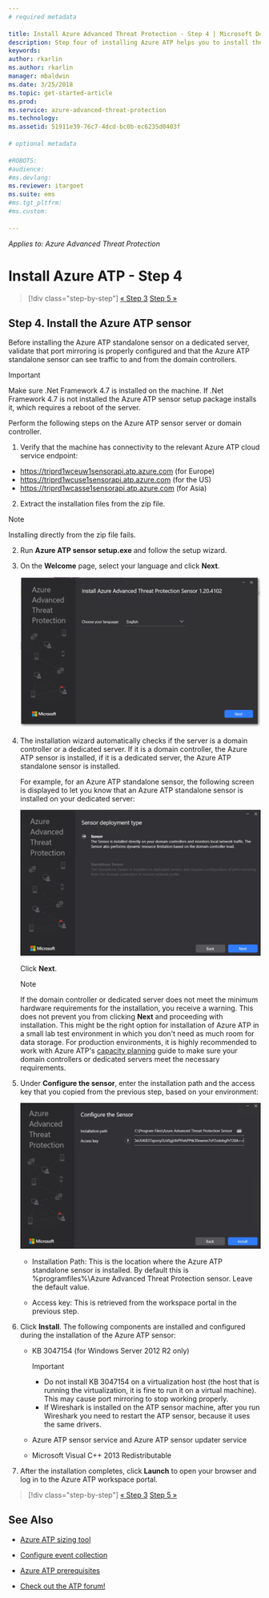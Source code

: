 ```yaml
---
# required metadata

title: Install Azure Advanced Threat Protection - Step 4 | Microsoft Docs
description: Step four of installing Azure ATP helps you to install the Azure ATP standalone sensor.
keywords:
author: rkarlin
ms.author: rkarlin
manager: mbaldwin
ms.date: 3/25/2018
ms.topic: get-started-article
ms.prod:
ms.service: azure-advanced-threat-protection
ms.technology:
ms.assetid: 51911e39-76c7-4dcd-bc0b-ec6235d0403f

# optional metadata

#ROBOTS:
#audience:
#ms.devlang:
ms.reviewer: itargoet
ms.suite: ems
#ms.tgt_pltfrm:
#ms.custom:

---
```


*Applies to: Azure Advanced Threat Protection*



# Install Azure ATP - Step 4

>[!div class="step-by-step"]
[« Step 3](install-atp-step3.md)
[Step 5 »](install-atp-step5.md)

## Step 4. Install the Azure ATP sensor

Before installing the Azure ATP standalone sensor on a dedicated server, validate that port mirroring is properly configured and that the Azure ATP standalone sensor can see traffic to and from the domain controllers. 


> [!IMPORTANT]
>Make sure .Net Framework 4.7 is installed on the machine. If .Net Framework 4.7 is not installed the Azure ATP sensor setup package installs it, which requires a reboot of the server.

Perform the following steps on the Azure ATP sensor server or domain controller.

1. Verify that the machine has connectivity to the relevant Azure ATP cloud service endpoint:
  - https://triprd1wceuw1sensorapi.atp.azure.com (for Europe)  
  - https://triprd1wcuse1sensorapi.atp.azure.com (for the US)
  - https://triprd1wcasse1sensorapi.atp.azure.com (for Asia)

2. Extract the installation files from the zip file. 
> [!NOTE] 
> Installing directly from the zip file fails.

2.  Run **Azure ATP sensor setup.exe** and follow the setup wizard.

3.  On the **Welcome** page, select your language and click **Next**.

     ![Azure ATP standalone sensor installation language](media/sensor-install-language.png)


4.  The installation wizard automatically checks if the server is a domain controller or a dedicated server. If it is a domain controller, the Azure ATP sensor is installed, if it is a dedicated server, the Azure ATP standalone sensor is installed. 
    
    For example, for an Azure ATP standalone sensor, the following screen is displayed to let you know that an Azure ATP standalone sensor is installed on your dedicated server:
    
    ![Azure ATP standalone sensor installation](media/sensor-install-deployment-type.png)

    Click **Next**.

    > [!NOTE] 
    > If the domain controller or dedicated server does not meet the minimum hardware requirements for the installation, you receive a warning. This does not prevent you from clicking **Next** and proceeding with installation. This might be the right option for installation of Azure ATP in a small lab test environment in which you don't need as much room for data storage. For production environments, it is highly recommended to work with Azure ATP's [capacity planning](atp-capacity-planning.md) guide to make sure your domain controllers or dedicated servers meet the necessary requirements.

4.  Under **Configure the sensor**, enter the installation path and the access key that you copied from the previous step, based on your environment:

    ![Azure ATP standalone sensor configuration image](media/sensor-install-config.png)

      - Installation Path: This is the location where the Azure ATP standalone sensor is installed. By default this is  %programfiles%\Azure Advanced Threat Protection sensor. Leave the default value.

      - Access key: This is retrieved from the workspace portal in the previous step.
    
5. Click **Install**. The following components are installed and configured during the installation of the Azure ATP sensor:

    -   KB 3047154 (for Windows Server 2012 R2 only)

        > [!IMPORTANT]
        > -   Do not install KB 3047154 on a virtualization host (the host that is running the virtualization, it is fine to run it on a virtual machine). This may cause port mirroring to stop working properly. 
        > -   If Wireshark is installed on the ATP sensor machine, after you run Wireshark you need to restart the ATP sensor, because it uses the same drivers.

    -   Azure ATP sensor service and Azure ATP sensor updater service
    -   Microsoft Visual C++ 2013 Redistributable

5.  After the installation completes, click **Launch** to open your browser and log in to the Azure ATP workspace portal.


>[!div class="step-by-step"]
[« Step 3](install-atp-step3.md)
[Step 5 »](install-atp-step5.md)


## See Also

- [Azure ATP sizing tool](http://aka.ms/aatpsizingtool)

- [Configure event collection](configure-event-collection.md)

- [Azure ATP prerequisites](atp-prerequisites.md)

- [Check out the ATP forum!](https://aka.ms/azureatpcommunity)